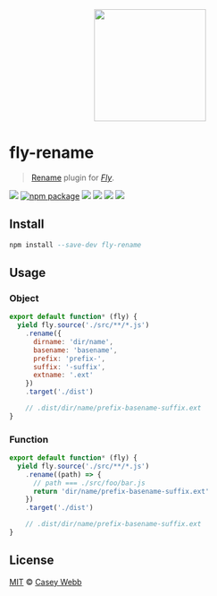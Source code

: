 <div align="center">
  <a href="http://github.com/flyjs/fly">
    <img width=200px  src="https://cloud.githubusercontent.com/assets/8317250/8733685/0be81080-2c40-11e5-98d2-c634f076ccd7.png">
  </a>
</div>

# fly-rename

> [Rename](https://github.com/caseyWebb/fly-rename) plugin for _[Fly][fly]_.

[![][fly-badge]][fly]
[![npm package][npm-ver-link]][releases]
[![][dl-badge]][npm-pkg-link]
[![][travis-badge]][travis-link]
[![][coveralls-badge]][coveralls-link]
[![][mit-badge]][mit]

## Install

```a
npm install --save-dev fly-rename
```

## Usage

### Object
```js
export default function* (fly) {
  yield fly.source('./src/**/*.js')
    .rename({
      dirname: 'dir/name',
      basename: 'basename',
      prefix: 'prefix-',
      suffix: '-suffix',
      extname: '.ext'
    })
    .target('./dist')

    // .dist/dir/name/prefix-basename-suffix.ext
}
```

### Function
```js
export default function* (fly) {
  yield fly.source('./src/**/*.js')
    .rename((path) => {
      // path === ./src/foo/bar.js
      return 'dir/name/prefix-basename-suffix.ext'
    })
    .target('./dist')

    // .dist/dir/name/prefix-basename-suffix.ext
}
```

## License

[MIT][mit] © [Casey Webb][author]


[mit]:          http://opensource.org/licenses/MIT
[author]:       http://github.com/caseyWebb
[releases]:     https://github.com/caseyWebb/fly-rename/releases
[fly]:          https://www.github.com/flyjs/fly
[fly-badge]:    https://img.shields.io/badge/fly-JS-05B3E1.svg?style=flat-square
[mit-badge]:    https://img.shields.io/badge/license-MIT-444444.svg?style=flat-square
[npm-pkg-link]: https://www.npmjs.org/package/fly-rename
[npm-ver-link]: https://img.shields.io/npm/v/fly-rename.svg?style=flat-square
[dl-badge]:     http://img.shields.io/npm/dm/fly-rename.svg?style=flat-square
[travis-link]:  https://travis-ci.org/caseyWebb/fly-rename
[travis-badge]: http://img.shields.io/travis/caseyWebb/fly-rename.svg?style=flat-square
[coveralls-link]:  https://coveralls.io/caseyWebb/fly-rename
[coveralls-badge]: http://img.shields.io/coveralls/caseyWebb/fly-rename.svg?style=flat-square
